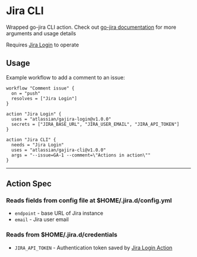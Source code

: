 # Jira CLI
Wrapped go-jira CLI action. Check out [go-jira documentation](https://github.com/Netflix-Skunkworks/go-jira) for more arguments and usage details

Requires [Jira Login](https://github.com/marketplace/actions/jira-login) to operate

## Usage
Example workflow to add a comment to an issue:
```
workflow "Comment issue" {
  on = "push"
  resolves = ["Jira Login"]
}

action "Jira Login" {
  uses = "atlassian/gajira-login@v1.0.0"
  secrets = ["JIRA_BASE_URL", "JIRA_USER_EMAIL", "JIRA_API_TOKEN"]
}

action "Jira CLI" {
  needs = "Jira Login"
  uses = "atlassian/gajira-cli@v1.0.0"
  args = "--issue=GA-1 --comment=\"Actions in action\""
}
```

----
## Action Spec
### Reads fields from config file at $HOME/.jira.d/config.yml
- `endpoint` - base URL of Jira instance
- `email` - Jira user email

### Reads from $HOME/.jira.d/credentials
- `JIRA_API_TOKEN` - Authentication token saved by [Jira Login Action](https://github.com/marketplace/actions/jira-login)